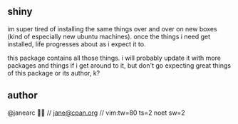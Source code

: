 shiny
---
im super tired of installing the same things over and over on new boxes
(kind of especially new ubuntu machines). once the things i need get
installed, life progresses about as i expect it to.

this package contains all those things. i will probably update it with
more packages and things if i get around to it, but don't go expecting great
things of this package or its author, k?

author
---
@janearc 🐙👾 // jane@cpan.org // vim:tw=80 ts=2 noet sw=2
